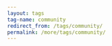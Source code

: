 ```yaml
---
layout: tags
tag-name: community
redirect_from: /tags/community/
permalink: /more/tags/community/
---
```

